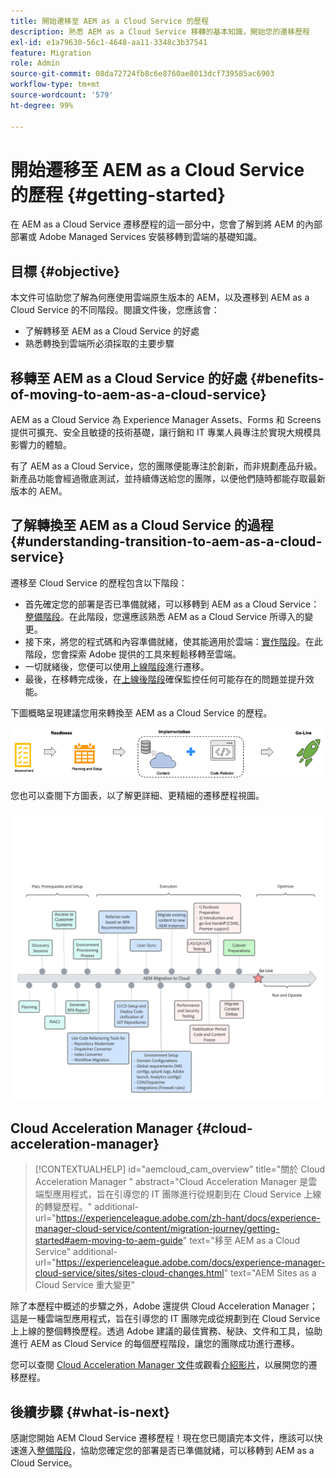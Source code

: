 ```yaml
---
title: 開始遷移至 AEM as a Cloud Service 的歷程
description: 熟悉 AEM as a Cloud Service 移轉的基本知識，開始您的遷移歷程
exl-id: e1a79630-56c1-4648-aa11-3348c3b37541
feature: Migration
role: Admin
source-git-commit: 08da72724fb8c6e8760ae8013dcf739585ac6903
workflow-type: tm+mt
source-wordcount: '579'
ht-degree: 99%

---
```


# 開始遷移至 AEM as a Cloud Service 的歷程 {#getting-started}

在 AEM as a Cloud Service 遷移歷程的這一部分中，您會了解到將 AEM 的內部部署或 Adobe Managed Services 安裝移轉到雲端的基礎知識。

## 目標 {#objective}

本文件可協助您了解為何應使用雲端原生版本的 AEM，以及遷移到 AEM as a Cloud Service 的不同階段。閱讀文件後，您應該會：

* 了解轉移至 AEM as a Cloud Service 的好處
* 熟悉轉換到雲端所必須採取的主要步驟

## 移轉至 AEM as a Cloud Service 的好處 {#benefits-of-moving-to-aem-as-a-cloud-service}

AEM as a Cloud Service 為 Experience Manager Assets、Forms 和 Screens 提供可擴充、安全且敏捷的技術基礎，讓行銷和 IT 專業人員專注於實現大規模具影響力的體驗。

有了 AEM as a Cloud Service，您的團隊便能專注於創新，而非規劃產品升級。新產品功能會經過徹底測試，並持續傳送給您的團隊，以便他們隨時都能存取最新版本的 AEM。

## 了解轉換至 AEM as a Cloud Service 的過程 {#understanding-transition-to-aem-as-a-cloud-service}

遷移至 Cloud Service 的歷程包含以下階段：

* 首先確定您的部署是否已準備就緒，可以移轉到 AEM as a Cloud Service：[整備階段](/help/journey-migration/readiness.md)。在此階段，您還應該熟悉 AEM as a Cloud Service 所導入的變更。
* 接下來，將您的程式碼和內容準備就緒，使其能適用於雲端：[實作階段](/help/journey-migration/implementation.md)。在此階段，您會探索 Adobe 提供的工具來輕鬆移轉至雲端。
* 一切就緒後，您便可以使用[上線階段](/help/journey-migration/go-live.md)進行遷移。
* 最後，在移轉完成後，在[上線後階段](/help/journey-migration/post-go-live.md)確保監控任何可能存在的問題並提升效能。

下圖概略呈現建議您用來轉換至 AEM as a Cloud Service 的歷程。

![建議轉換至 AEM as a Cloud Service 之歷程的概略呈現](/help/journey-migration/assets/move-aemcloud-process.png)

您也可以查閱下方圖表，以了解更詳細、更精細的遷移歷程視圖。

![詳細、精細的遷移歷程視圖](/help/journey-migration/assets/migration-process.png)

## Cloud Acceleration Manager {#cloud-acceleration-manager}

>[!CONTEXTUALHELP]
>id="aemcloud_cam_overview"
>title="關於 Cloud Acceleration Manager "
>abstract="Cloud Acceleration Manager 是雲端型應用程式，旨在引導您的 IT 團隊進行從規劃到在 Cloud Service 上線的轉變歷程。"
>additional-url="https://experienceleague.adobe.com/zh-hant/docs/experience-manager-cloud-service/content/migration-journey/getting-started#aem-moving-to-aem-guide" text="移至 AEM as a Cloud Service"
>additional-url="https://experienceleague.adobe.com/docs/experience-manager-cloud-service/sites/sites-cloud-changes.html" text="AEM Sites as a Cloud Service 重大變更"

除了本歷程中概述的步驟之外，Adobe 還提供 Cloud Acceleration Manager；這是一種雲端型應用程式，旨在引導您的 IT 團隊完成從規劃到在 Cloud Service 上上線的整個轉換歷程。透過 Adobe 建議的最佳實務、秘訣、文件和工具，協助進行 AEM as Cloud Service 的每個歷程階段，讓您的團隊成功進行遷移。

您可以查閱 [Cloud Acceleration Manager 文件](/help/journey-migration/cloud-acceleration-manager/using-cam/getting-started-cam.md)或觀看[介紹影片](https://experienceleague.adobe.com/en/playlists/experience-manager-all-move-to-cloud-service#dashboard/learning)，以展開您的遷移歷程。

## 後續步驟 {#what-is-next}

感謝您開始 AEM Cloud Service 遷移歷程！現在您已閱讀完本文件，應該可以快速進入[整備階段](/help/journey-migration/readiness.md)，協助您確定您的部署是否已準備就緒，可以移轉到 AEM as a Cloud Service。
